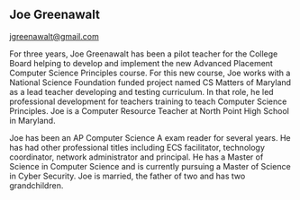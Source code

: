 ## Joe Greenawalt

[jgreenawalt@gmail.com](mailto:jgreenawalt@gmail.com)

For three years, Joe Greenawalt has been a pilot teacher for the College Board helping to develop and implement the new Advanced Placement Computer Science Principles course. For this new course, Joe works with a National Science Foundation funded project named CS Matters of Maryland as a lead teacher developing and testing curriculum. In that role, he led professional development for teachers training to teach Computer Science Principles. Joe is a Computer Resource Teacher at North Point High School in Maryland.

Joe has been an AP Computer Science A exam reader for several years. He has had other professional titles including ECS facilitator, technology coordinator, network administrator and principal. He has a Master of Science in Computer Science and is currently pursuing a Master of Science in Cyber Security. Joe is married, the father of two and has two grandchildren.
